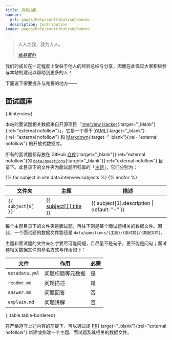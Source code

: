 ```yaml
---
title: 贡献指南
banner:
  url: pages/help/contribution/banner
  description: Contribution
image: pages/help/contribution/banner
---
```


<blockquote>
  <p>人人为我，我为人人。</p>
  <footer><cite><a href="https://zh.wikipedia.org/wiki/%E6%88%91%E7%82%BA%E4%BA%BA%E4%BA%BA%EF%BC%8C%E4%BA%BA%E4%BA%BA%E7%82%BA%E6%88%91" target="_blank" rel="external nofollow">维基百科</a></cite></footer>
</blockquote>

我们的成长在一定程度上受益于他人的经验总结与分享，因而在此倡议大家积极参与本站的建设以帮助到更多的人！

下面说下需要提升与完善的地方——

## 面试题库
{:#interview}

本站的面试题相关数据来自开源项目「[Interview Hacker](https://github.com/f2eso/interview){:target="_blank"}{:rel="external nofollow"}」，它是一个基于 [YAML](https://yaml.org/){:target="_blank"}{:rel="external nofollow"} 和 [Markdown](https://daringfireball.net/projects/markdown/){:target="_blank"}{:rel="external nofollow"} 的开放式数据库。

所有的面试题都存放在 GitHub [仓库](https://github.com/f2eso/interview){:target="_blank"}{:rel="external nofollow"}的 [`data/questions`](https://github.com/f2eso/interview/tree/master/data/questions){:target="_blank"}{:rel="external nofollow"} 目录下。此目录下的文件夹为面试题所归属的「[主题](/interview/subjects/)」，它们分别为：

<table class="table table-bordered">
  <thead>
    <tr>
      <th>文件夹</th>
      <th>主题</th>
      <th>描述</th>
    </tr>
  </thead>
  <tbody>
    {% for subject in site.data.interview.subjects %}
      <tr>
        <td><code>{{ subject[0] }}</code></td>
        <td><a href="/interview/subjects/{{ subject[0] }}/">{{ subject[1].title }}</a></td>
        <td>{{ subject[1].description | default: "-" }}</td>
      </tr>
    {% endfor %}
  </tbody>
</table>

每个主题目录下的文件夹是面试题，再往下则是某个面试题相关的数据文件。因此，一个面试题的数据文件路径是 `data/questions/{主题}/{面试题}/{数据文件}`。

主题和面试题的文件夹名字要尽可能简短，且尽量不是句子，更不能是问句；面试题相关数据文件的命名方式与作用如下：

| 文件 | 作用 | 必需 |
| --- | --- | --- |
| `metadata.yml` | 问题标题等元数据 | 是 |
| `readme.md` | 问题描述 | 是 |
| `answer.md` | 问题回答 | 否 |
| `explain.md` | 问题讲解 | 否 |
{:.table.table-bordered}

在严格遵守上述内容的前提下，可以通过提 [PR](https://github.com/f2eso/interview/pulls){:target="_blank"}{:rel="external nofollow"} 新建或修改一个主题、面试题及其相关的数据文件。
